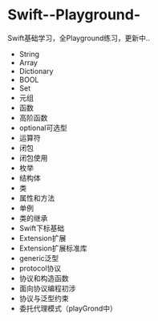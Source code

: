 # Swift--Playground-
Swift基础学习，全Playground练习，更新中..

- String
- Array
- Dictionary
- BOOL
- Set
- 元组
- 函数
- 高阶函数
- optional可选型
- 运算符
- 闭包
- 闭包使用
- 枚举
- 结构体
- 类
- 属性和方法
- 单例
- 类的继承
- Swift下标基础
- Extension扩展
- Extension扩展标准库
- generic泛型
- protocol协议
- 协议和构造函数
- 面向协议编程初涉
- 协议与泛型约束
- 委托代理模式（playGrond中）
